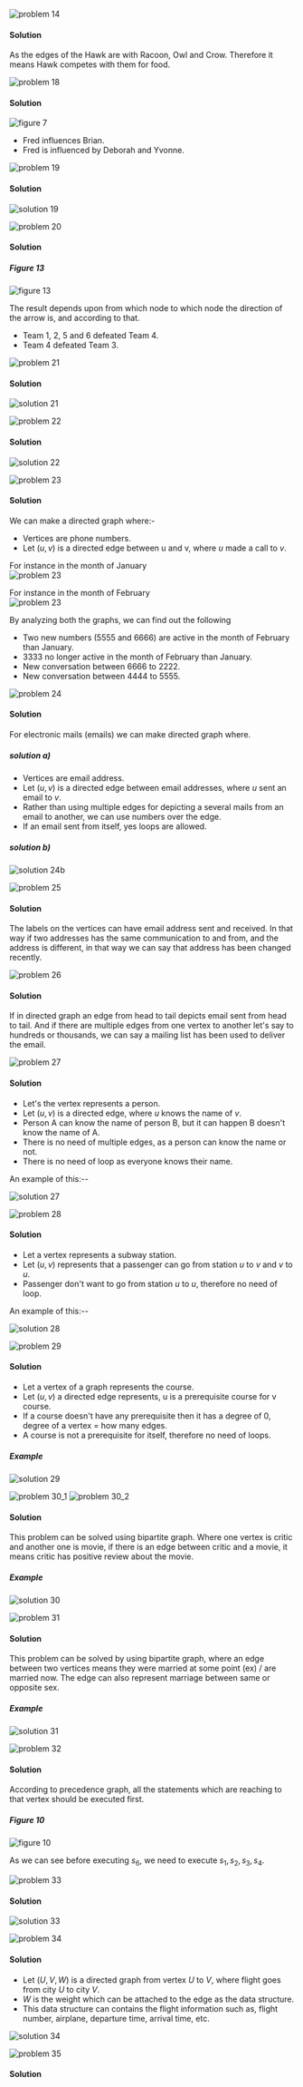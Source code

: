 ![problem 14](https://github.com/jigjnasu/discrete_mathematics_and_its_applications/blob/master/chapter_10_graphs/chapter_10.1_graphs_and_graph_models/repo/problem_14.png)

#### Solution

As the edges of the Hawk are with Racoon, Owl and Crow. Therefore it means Hawk competes with them for food. </br>

![problem 18](https://github.com/jigjnasu/discrete_mathematics_and_its_applications/blob/master/chapter_10_graphs/chapter_10.1_graphs_and_graph_models/repo/problem_18.png)

#### Solution

![figure 7](https://github.com/jigjnasu/discrete_mathematics_and_its_applications/blob/master/chapter_10_graphs/chapter_10.1_graphs_and_graph_models/repo/figure_7.png)

* Fred influences Brian.
* Fred is influenced by Deborah and Yvonne.

![problem 19](https://github.com/jigjnasu/discrete_mathematics_and_its_applications/blob/master/chapter_10_graphs/chapter_10.1_graphs_and_graph_models/repo/problem_19.png)

#### Solution

![solution 19](https://github.com/jigjnasu/discrete_mathematics_and_its_applications/blob/master/chapter_10_graphs/chapter_10.1_graphs_and_graph_models/repo/solution_19.png)

![problem 20](https://github.com/jigjnasu/discrete_mathematics_and_its_applications/blob/master/chapter_10_graphs/chapter_10.1_graphs_and_graph_models/repo/problem_20.png)

#### Solution

##### Figure 13

![figure 13](https://github.com/jigjnasu/discrete_mathematics_and_its_applications/blob/master/chapter_10_graphs/chapter_10.1_graphs_and_graph_models/repo/figure_13.png)

The result depends upon from which node to which node the direction of the arrow is, and according to that.

* Team 1, 2, 5 and 6 defeated Team 4. </br>
* Team 4 defeated Team 3. </br>

![problem 21](https://github.com/jigjnasu/discrete_mathematics_and_its_applications/blob/master/chapter_10_graphs/chapter_10.1_graphs_and_graph_models/repo/problem_21.png)

#### Solution

![solution 21](https://github.com/jigjnasu/discrete_mathematics_and_its_applications/blob/master/chapter_10_graphs/chapter_10.1_graphs_and_graph_models/repo/solution_21.png)

![problem 22](https://github.com/jigjnasu/discrete_mathematics_and_its_applications/blob/master/chapter_10_graphs/chapter_10.1_graphs_and_graph_models/repo/problem_22.png)

#### Solution

![solution 22](https://github.com/jigjnasu/discrete_mathematics_and_its_applications/blob/master/chapter_10_graphs/chapter_10.1_graphs_and_graph_models/repo/solution_22.png)

![problem 23](https://github.com/jigjnasu/discrete_mathematics_and_its_applications/blob/master/chapter_10_graphs/chapter_10.1_graphs_and_graph_models/repo/problem_23.png)

#### Solution

We can make a directed graph where:-

* Vertices are phone numbers.
* Let $(u,v)$ is a directed edge between u and v, where $u$ made a call to $v$.

For instance in the month of January </br>
![problem 23](https://github.com/jigjnasu/discrete_mathematics_and_its_applications/blob/master/chapter_10_graphs/chapter_10.1_graphs_and_graph_models/repo/solution_23_jan.png)

For instance in the month of February  </br>
![problem 23](https://github.com/jigjnasu/discrete_mathematics_and_its_applications/blob/master/chapter_10_graphs/chapter_10.1_graphs_and_graph_models/repo/solution_23_feb.png)

By analyzing both the graphs, we can find out the following

* Two new numbers (5555 and 6666) are active in the month of February than January.
* 3333 no longer active in the month of February than January.
* New conversation between 6666 to 2222.
* New conversation between 4444 to 5555.

![problem 24](https://github.com/jigjnasu/discrete_mathematics_and_its_applications/blob/master/chapter_10_graphs/chapter_10.1_graphs_and_graph_models/repo/problem_24.png)

#### Solution

For electronic mails (emails) we can make directed graph where.

##### solution a)

* Vertices are email address.
* Let $(u, v)$ is a directed edge between email addresses, where $u$ sent an email to $v$.
* Rather than using multiple edges for depicting a several mails from an email to another, we can use numbers over the edge.
* If an email sent from itself, yes loops are allowed.

##### solution b)

![solution 24b](https://github.com/jigjnasu/discrete_mathematics_and_its_applications/blob/master/chapter_10_graphs/chapter_10.1_graphs_and_graph_models/repo/solution_24_b.png)

![problem 25](https://github.com/jigjnasu/discrete_mathematics_and_its_applications/blob/master/chapter_10_graphs/chapter_10.1_graphs_and_graph_models/repo/problem_25.png)

#### Solution

The labels on the vertices can have email address sent and received. In that way if two addresses has the same communication to and from, and the address is different, in that way we can say that address has been changed recently.

![problem 26](https://github.com/jigjnasu/discrete_mathematics_and_its_applications/blob/master/chapter_10_graphs/chapter_10.1_graphs_and_graph_models/repo/problem_26.png)

#### Solution

If in directed graph an edge from head to tail depicts email sent from head to tail. And if there are multiple edges from one vertex to another let's say to hundreds or thousands, we can say a mailing list has been used to deliver the email.

![problem 27](https://github.com/jigjnasu/discrete_mathematics_and_its_applications/blob/master/chapter_10_graphs/chapter_10.1_graphs_and_graph_models/repo/problem_27.png)

#### Solution

* Let's the vertex represents a person.
* Let $(u,v)$ is a directed edge, where $u$ knows the name of $v$.
* Person A can know the name of person B, but it can happen B doesn't know the name of A.
* There is no need of multiple edges, as a person can know the name or not.
* There is no need of loop as everyone knows their name.

An example of this:-- </br>

![solution 27](https://github.com/jigjnasu/discrete_mathematics_and_its_applications/blob/master/chapter_10_graphs/chapter_10.1_graphs_and_graph_models/repo/solution_27.png)

![problem 28](https://github.com/jigjnasu/discrete_mathematics_and_its_applications/blob/master/chapter_10_graphs/chapter_10.1_graphs_and_graph_models/repo/problem_28.png)

#### Solution

* Let a vertex represents a subway station.
* Let $(u,v)$ represents that a passenger can go from station $u$ to $v$ and $v$ to $u$.
* Passenger don't want to go from station $u$ to $u$, therefore no need of loop.

An example of this:-- </br>

![solution 28](https://github.com/jigjnasu/discrete_mathematics_and_its_applications/blob/master/chapter_10_graphs/chapter_10.1_graphs_and_graph_models/repo/solution_28.png)

![problem 29](https://github.com/jigjnasu/discrete_mathematics_and_its_applications/blob/master/chapter_10_graphs/chapter_10.1_graphs_and_graph_models/repo/problem_29.png)

#### Solution

* Let a vertex of a graph represents the course.
* Let $(u,v)$ a directed edge represents, u is a prerequisite course for v course.
* If a course doesn't have any prerequisite then it has a degree of 0, degree of a vertex = how many edges.
* A course is not a prerequisite for itself, therefore no need of loops.

##### Example

![solution 29](https://github.com/jigjnasu/discrete_mathematics_and_its_applications/blob/master/chapter_10_graphs/chapter_10.1_graphs_and_graph_models/repo/solution_29.png)

![problem 30_1](https://github.com/jigjnasu/discrete_mathematics_and_its_applications/blob/master/chapter_10_graphs/chapter_10.1_graphs_and_graph_models/repo/problem_30_1.png)
![problem 30_2](https://github.com/jigjnasu/discrete_mathematics_and_its_applications/blob/master/chapter_10_graphs/chapter_10.1_graphs_and_graph_models/repo/problem_30_2.png)

#### Solution

This problem can be solved using bipartite graph. Where one vertex is critic and another one is movie, if there is an edge between critic and a movie, it means critic has positive review about the movie.

##### Example

![solution 30](https://github.com/jigjnasu/discrete_mathematics_and_its_applications/blob/master/chapter_10_graphs/chapter_10.1_graphs_and_graph_models/repo/solution_30.png)

![problem 31](https://github.com/jigjnasu/discrete_mathematics_and_its_applications/blob/master/chapter_10_graphs/chapter_10.1_graphs_and_graph_models/repo/problem_31.png)

#### Solution

This problem can be solved by using bipartite graph, where an edge between two vertices means they were married at some point (ex) / are married now. The edge can also represent marriage between same or opposite sex.

##### Example

![solution 31](https://github.com/jigjnasu/discrete_mathematics_and_its_applications/blob/master/chapter_10_graphs/chapter_10.1_graphs_and_graph_models/repo/solution_31.png)

![problem 32](https://github.com/jigjnasu/discrete_mathematics_and_its_applications/blob/master/chapter_10_graphs/chapter_10.1_graphs_and_graph_models/repo/problem_32.png)

#### Solution

According to precedence graph, all the statements which are reaching to that vertex should be executed first.

##### Figure 10

![figure 10](https://github.com/jigjnasu/discrete_mathematics_and_its_applications/blob/master/chapter_10_graphs/chapter_10.1_graphs_and_graph_models/repo/figure_10.png)

As we can see before executing $s_6$, we need to execute $s_1, s_2, s_3, s_4$.

![problem 33](https://github.com/jigjnasu/discrete_mathematics_and_its_applications/blob/master/chapter_10_graphs/chapter_10.1_graphs_and_graph_models/repo/problem_33.png)

#### Solution

![solution 33](https://github.com/jigjnasu/discrete_mathematics_and_its_applications/blob/master/chapter_10_graphs/chapter_10.1_graphs_and_graph_models/repo/solution_33.png)

![problem 34](https://github.com/jigjnasu/discrete_mathematics_and_its_applications/blob/master/chapter_10_graphs/chapter_10.1_graphs_and_graph_models/repo/problem_34.png)

#### Solution

* Let $(U,V,W)$ is a directed graph from vertex $U$ to $V$, where flight goes from city $U$ to city $V$.
* $W$ is the weight which can be attached to the edge as the data structure.
* This data structure can contains the flight information such as, flight number, airplane, departure time, arrival time, etc.

![solution 34](https://github.com/jigjnasu/discrete_mathematics_and_its_applications/blob/master/chapter_10_graphs/chapter_10.1_graphs_and_graph_models/repo/solution_34.png)

![problem 35](https://github.com/jigjnasu/discrete_mathematics_and_its_applications/blob/master/chapter_10_graphs/chapter_10.1_graphs_and_graph_models/repo/problem_35.png)

#### Solution
